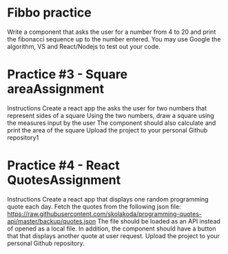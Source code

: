 # Fibbo practice
Write a component that asks the user for a number from 4 to 20 and print the fibonacci sequence up to the number entered. You may use Google the algorithm, VS and React/Nodejs to test out your code.
# Practice #3 - Square areaAssignment
Instructions
Create a react app the asks the user for two numbers that represent sides of a square
Using the two numbers, draw a square using the measures input by the user
The component should also calculate and print the area of the square
Upload the project to your personal Github repository1

# Practice #4 - React QuotesAssignment
Instructions
Create a react app that displays one random programming quote each day.
Fetch the quotes from the following json file: https://raw.githubusercontent.com/skolakoda/programming-quotes-api/master/backup/quotes.json
The file should be loaded as an API instead of opened as a local file.
In addition, the component should have a button that that displays another quote at user request.
Upload the project to your personal Github repository.